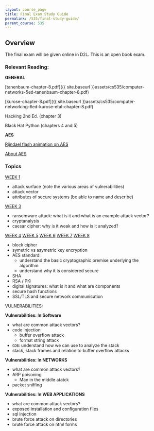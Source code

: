 ```yaml
---
layout: course_page
title: Final Exam Study Guide
permalink: /535/final-study-guide/
parent_course: 535
---
```


## Overview
The final exam will be given online in D2L. This is an open book exam.

### Relevant Reading:

**GENERAL**

[tanenbaum-chapter-8.pdf]({{ site.baseurl }}assets/cs535/computer-networks-5ed-tanenbaum-chapter-8.pdf)

[kurose-chapter-8.pdf]({{ site.baseurl }}assets/cs535/computer-networking-6ed-kurose-etal-chapter-8.pdf)

Hacking 2nd Ed. (chapter 3)

Black Hat Python (chapters 4 and 5)

**AES**

[Rijndael flash animation on AES](http://www.formaestudio.com/rijndaelinspector/archivos/Rijndael_Animation_v4_eng.swf)

[About AES](https://en.wikipedia.org/wiki/Advanced_Encryption_Standard)

### Topics

[WEEK 1](http://rmedinahu.github.io/535/schedule/#week-1)

- attack surface (note the various areas of vulnerabilities)
- attack vector
- attributes of secure systems (be able to name and describe)

[WEEK 3](http://rmedinahu.github.io/535/schedule/#week-3)

- ransomware attack: what is it and what is an example attack vector?
- cryptanalysis
- caesar cipher: why is it weak and how is it analyzed?

[WEEK 4](http://rmedinahu.github.io/535/schedule/#week-4) 
[WEEK 5](http://rmedinahu.github.io/535/schedule/#week-5) 
[WEEK 6](http://rmedinahu.github.io/535/schedule/#week-6)
[WEEK 7](http://rmedinahu.github.io/535/schedule/#week-7)
[WEEK 8](http://rmedinahu.github.io/535/schedule/#week-8)

- block cipher
- symetric vs asymetric key encryption
- AES standard: 
	- understand the basic cryptographic premise underlying the algorithm
	- understand why it is considered secure
- SHA
- RSA / PKI
- digital signatures: what is it and what are components
- secure hash functions
- SSL/TLS and secure network communication

VULNERABILITIES:

**Vulnerabilities: In Software**

- what are common attack vectors?
- code injection
	- buffer overflow attack
	- format string attack
- ```GDB```: understand how we can use to analyze the stack
- stack, stack frames and relation to buffer overflow attacks

**Vulnerabilities: In NETWORKS**

- what are common attack vectors?
- ARP poisoning
	- Man in the middle atatck
- packet sniffing

**Vulnerabilities: In WEB APPLICATIONS**

- what are common attack vectors?
- exposed installation and configuration files
- sql injection
- brute force attack on directories
- brute force attack on html forms 